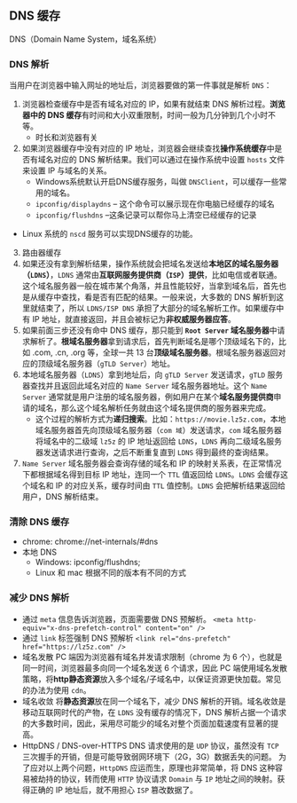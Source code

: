 ## DNS 缓存
DNS（Domain Name System，域名系统）

### DNS 解析
当用户在浏览器中输入网址的地址后，浏览器要做的第一件事就是解析 `DNS`：
1. 浏览器检查缓存中是否有域名对应的 IP，如果有就结束 DNS 解析过程。**浏览器中的 DNS 缓存**有时间和大小双重限制，时间一般为几分钟到几个小时不等。
   * 时长和浏览器有关
2. 如果浏览器缓存中没有对应的 IP 地址，浏览器会继续查找**操作系统缓存**中是否有域名对应的 DNS 解析结果。我们可以通过在操作系统中设置 `hosts` 文件来设置 IP 与域名的关系。
   * Windows系统默认开启DNS缓存服务，叫做 `DNSClient`，可以缓存一些常用的域名。
    * `ipconfig/displaydns` – 这个命令可以展示现在你电脑已经缓存的域名
    * `ipconfig/flushdns` –这条记录可以帮你马上清空已经缓存的记录
  * Linux 系统的 `nscd` 服务可以实现DNS缓存的功能。
3. 路由器缓存
4. 如果还没有拿到解析结果，操作系统就会把域名发送给**本地区的域名服务器（`LDNS`）**，`LDNS` 通常由**互联网服务提供商（`ISP`）提供**，比如电信或者联通。这个域名服务器一般在城市某个角落，并且性能较好，当拿到域名后，首先也是从缓存中查找，看是否有匹配的结果。一般来说，大多数的 DNS 解析到这里就结束了，所以 `LDNS/ISP DNS` 承担了大部分的域名解析工作。如果缓存中有 IP 地址，就直接返回，并且会被标记为**非权威服务器应答**。
5. 如果前面三步还没有命中 DNS 缓存，那只能到 **`Root Server` 域名服务器**中请求解析了。**根域名服务器**拿到请求后，首先判断域名是哪个顶级域名下的，比如 .com, .cn, .org 等，全球一共 13 台**顶级域名服务器**。根域名服务器返回对应的顶级域名服务器（`gTLD Server`）地址。
6. 本地域名服务器（`LDNS`）拿到地址后，向 `gTLD Server` 发送请求，`gTLD` 服务器查找并且返回此域名对应的 `Name Server` 域名服务器地址。这个 `Name Server` 通常就是用户注册的域名服务器，例如用户在某个**域名服务提供商**申请的域名，那么这个域名解析任务就由这个域名提供商的服务器来完成。
   * 这个过程的解析方式为**递归搜索**。比如：`https://movie.lz5z.com`，本地域名服务器首先向顶级域名服务器（`com 域`）发送请求，`com` 域名服务器将域名中的二级域 `lz5z` 的 IP 地址返回给 `LDNS`，`LDNS` 再向二级域名服务器发送请求进行查询，之后不断重复直到 `LDNS` 得到最终的查询结果。
7. `Name Server` 域名服务器会查询存储的域名和 IP 的映射关系表，在正常情况下都根据域名得到目标 IP 地址，连同一个 `TTL` 值返回给 `LDNS`。`LDNS` 会缓存这个域名和 IP 的对应关系，缓存时间由 `TTL` 值控制。`LDNS` 会把解析结果返回给用户，DNS 解析结束。

### 清除 DNS 缓存
* chrome: chrome://net-internals/#dns
* 本地 DNS
  * Windows: ipconfig/flushdns; 
  * Linux 和 mac 根据不同的版本有不同的方式

### 减少 DNS 解析
* 通过 `meta` 信息告诉浏览器，页面需要做 DNS 预解析。
  `<meta http-equiv="x-dns-prefetch-control" content="on" />`
* 通过 `link` 标签强制 DNS 预解析
  `<link rel="dns-prefetch" href="https://lz5z.com" />`
* 域名发散
  PC 端因为浏览器有域名并发请求限制（chrome 为 6 个），也就是同一时间，浏览器最多向同一个域名发送 6 个请求，因此 PC 端使用域名发散策略，将**http静态资源**放入多个域名/子域名中，以保证资源更快加载。常见的办法为使用 `cdn`。
* 域名收敛
  将**静态资源**放在同一个域名下，减少 DNS 解析的开销。域名收敛是移动互联网时代的产物，在 `LDNS` 没有缓存的情况下，DNS 解析占据一个请求的大多数时间，因此，采用尽可能少的域名对整个页面加载速度有显著的提高。
* HttpDNS / DNS-over-HTTPS
  DNS 请求使用的是 `UDP` 协议，虽然没有 `TCP` 三次握手的开销，但是可能导致弱网环境下（2G，3G）数据丢失的问题。
  为了应对以上两个问题，`HttpDNS` 应运而生，原理也非常简单，将 DNS 这种容易被劫持的协议，转而使用 `HTTP` 协议请求 `Domain` 与 `IP` 地址之间的映射。获得正确的 IP 地址后，就不用担心 `ISP` 篡改数据了。